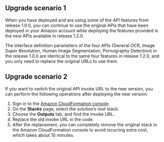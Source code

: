 ## Upgrade scenario 1

When you have deployed and are using some of the API features from release 1.0.0, you can continue to use the original APIs that have been deployed in your Amazon account while deploying the features provided in the new APIs available in release 1.2.0. 

The interface definition parameters of the four APIs (General OCR, Image Super Resolution, Human Image Segmentation, Pornography Detection) in the release 1.0.0 are identical to the same four features in release 1.2.0, and you only need to replace the original URLs to use them. 

## Upgrade scenario 2

If you want to switch the original API invoke URL to the new version, you can perform the following operations after deploying the new version:

1. Sign in to the [Amazon CloudFormation console](https://console.aws.amazon.com/cloudformation/).
2. On the **Stacks** page, select the solution’s root stack.
3. Choose the **Outputs** tab, and find the invoke URL.
4. Replace the old invoke URL in the code.
5. After the replacement, you can completely remove the original stack in the Amazon CloudFormation console to avoid incurring extra cost, which takes about 10 minutes.